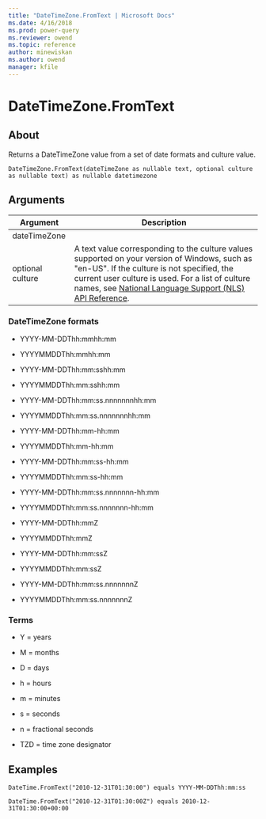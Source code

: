 ```yaml
---
title: "DateTimeZone.FromText | Microsoft Docs"
ms.date: 4/16/2018
ms.prod: power-query
ms.reviewer: owend
ms.topic: reference
author: minewiskan
ms.author: owend
manager: kfile
---
```

# DateTimeZone.FromText

  
## About  
Returns a DateTimeZone value from a set of date formats and culture value.  
  
```  
DateTimeZone.FromText(dateTimeZone as nullable text, optional culture as nullable text) as nullable datetimezone  
```  
  
## Arguments  
  
|Argument|Description|  
|------------|---------------|  
|dateTimeZone||  
|optional culture|A text value corresponding to the culture values supported on your version of Windows, such as "en-US". If the culture is not specified, the current user culture is used. For a list of culture names, see [National Language Support (NLS) API Reference](https://msdn.microsoft.com/en-us/goglobal/bb896001.aspx).|  
  
### DateTimeZone formats  
  
-   YYYY-MM-DDThh:mmhh:mm  
  
-   YYYYMMDDThh:mmhh:mm  
  
-   YYYY-MM-DDThh:mm:sshh:mm  
  
-   YYYYMMDDThh:mm:sshh:mm  
  
-   YYYY-MM-DDThh:mm:ss.nnnnnnnhh:mm  
  
-   YYYYMMDDThh:mm:ss.nnnnnnnhh:mm  
  
-   YYYY-MM-DDThh:mm-hh:mm  
  
-   YYYYMMDDThh:mm-hh:mm  
  
-   YYYY-MM-DDThh:mm:ss-hh:mm  
  
-   YYYYMMDDThh:mm:ss-hh:mm  
  
-   YYYY-MM-DDThh:mm:ss.nnnnnnn-hh:mm  
  
-   YYYYMMDDThh:mm:ss.nnnnnnn-hh:mm  
  
-   YYYY-MM-DDThh:mmZ  
  
-   YYYYMMDDThh:mmZ  
  
-   YYYY-MM-DDThh:mm:ssZ  
  
-   YYYYMMDDThh:mm:ssZ  
  
-   YYYY-MM-DDThh:mm:ss.nnnnnnnZ  
  
-   YYYYMMDDThh:mm:ss.nnnnnnnZ  
  
### Terms  
  
-   Y = years  
  
-   M = months  
  
-   D = days  
  
-   h = hours  
  
-   m = minutes  
  
-   s = seconds  
  
-   n = fractional seconds  
  
-   TZD = time zone designator  
  
## Examples  
  
```  
DateTime.FromText("2010-12-31T01:30:00") equals YYYY-MM-DDThh:mm:ss  
```  
  
```  
DateTime.FromText("2010-12-31T01:30:00Z") equals 2010-12-31T01:30:00+00:00  
```  

